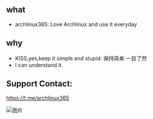 ## what 

* archlinux365: Love Archlinux and use it everyday

## why

* KISS,yes,keep it simple and stupid: 保持简单 一目了然
* I can understand it.

## Support Contact:

 https://t.me/archlinux365
 
![图片](https://user-images.githubusercontent.com/1329093/200988975-33a27396-74fa-44ed-9c16-e028e529d729.png)
